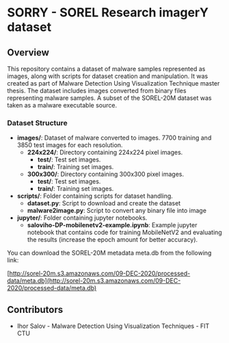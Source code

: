 # SORRY - SOREL Research imagerY dataset

## Overview

This repository contains a dataset of malware samples represented as images, along with scripts for dataset creation and manipulation. It was created as part of Malware Detection Using Visualization Technique master thesis. The dataset includes images converted from binary files representing malware samples. A subset of the SOREL-20M dataset was taken as a malware executable source.

### Dataset Structure

- **images/**: Dataset of malware converted to images. 7700 training and 3850 test images for each resolution.
  - **224x224/**: Directory containing 224x224 pixel images.
    - **test/**: Test set images.
    - **train/**: Training set images.
  - **300x300/**: Directory containing 300x300 pixel images.
    - **test/**: Test set images.
    - **train/**: Training set images.
- **scripts/**: Folder containing scripts for dataset handling.
  - **dataset.py**: Script to download and create the dataset
  - **malware2image.py**: Script to convert any binary file into image
- **jupyter/**: Folder containing jupyter notebooks.
  - **saloviho-DP-mobilenetv2-example.ipynb**: Example jupyter notebook that contains code for training MobileNetV2 and evaluating the results (increase the epoch amount for better accuracy).
  

You can download the SOREL-20M metadata meta.db from the following link:

[http://sorel-20m.s3.amazonaws.com/09-DEC-2020/processed-data/meta.db](http://sorel-20m.s3.amazonaws.com/09-DEC-2020/processed-data/meta.db)

## Contributors

- Ihor Salov - Malware Detection Using Visualization Techniques - FIT CTU
